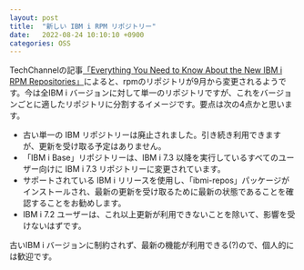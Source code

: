 ```yaml
---
layout: post
title:  "新しい IBM i RPM リポジトリー"
date:   2022-08-24 10:10:10 +0900
categories: OSS
---
```

TechChannelの記事[「Everything You Need to Know About the New IBM i RPM Repositories」](https://techchannel.com/Trends/08/2022/ibm-i-rpm-repositories)によると、rpmのリポジトリが9月から変更されるようです。今は全IBM i バージョンに対して単一のリポジトリですが、これをバージョンごとに適したリポジトリに分割するイメージです。要点は次の4点かと思います。

* 古い単一の IBM リポジトリーは廃止されました。引き続き利用できますが、更新を受け取る予定はありません。
* 「IBM i Base」リポジトリーは、IBM i 7.3 以降を実行しているすべてのユーザー向けに IBM i 7.3 リポジトリーに変更されています。
* サポートされている IBM i リリースを使用し、「ibmi-repos」パッケージがインストールされ、最新の更新を受け取るために最新の状態であることを確認することをお勧めします。
* IBM i 7.2 ユーザーは、これ以上更新が利用できないことを除いて、影響を受けないはずです。

古いIBM i バージョンに制約されず、最新の機能が利用できる(?)ので、個人的には歓迎です。
